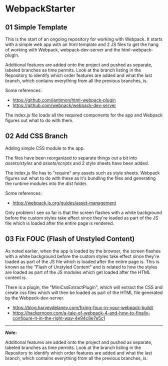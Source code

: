 # WebpackStarter
## 01 Simple Template

This is the start of an ongoing repository for working with Webpack. It starts with a simple web app with an html template and 2 JS files to get the hang of working with Webpack, webpack-dev-server and the html-webpack-plugin.

Additional features are added onto the project and pushed as separate, labeled branches as time permits. Look at the branch listing in the Repository to identify which order features are added and what the last branch, which contains everything from all the previous branches, is.

Some references:

- <https://github.com/jantimon/html-webpack-plugin>
- <https://github.com/webpack/webpack-dev-server>

The index.js file loads all the required components for the app and Webpack figures out what to do with them.

## 02 Add CSS Branch

Adding simple CSS module to the app. 

The files have been reorganized to separate things out a bit into *assets/styles* and *assets/scripts* and 2 style sheets have been added.

The index.js file has to "require" any assets such as style sheets. Webpack figures out what to do with these as it's bundling the files and generating the runtime modules into the *dist* folder.

Some references:

- https://webpack.js.org/guides/asset-management

Only problem I see so far is that the screen flashes with a white background before the custom styles take effect since they're loaded as part of the JS file which is loaded after the entire page is rendered.

## 03 Fix FOUC (Flash of Unstyled Content)

As noted earlier, when the app is loaded by the browser, the screen flashes with a white background before the custom styles take effect since they're loaded as part of the JS file which is loaded after the entire page is. This is known as the "Flash of Unstyled Content" and is related to how the styles are loaded as part of the JS modules which get loaded after the HTML content is.

There is a plugin, the "MiniCssExtractPlugin", which will extract the CSS and create css files which will then be loaded as part of the HTML file generated by the Webpack-dev-server.

- https://blog.harveydelaney.com/fixing-fouc-in-your-webpack-build/
- https://hackernoon.com/a-tale-of-webpack-4-and-how-to-finally-configure-it-in-the-right-way-4e94c8e7e5c1



------

***Note:***

Additional features are added onto the project and pushed as separate, labeled branches as time permits. Look at the branch listing in the Repository to identify which order features are added and what the last branch, which contains everything from all the previous branches, is.
